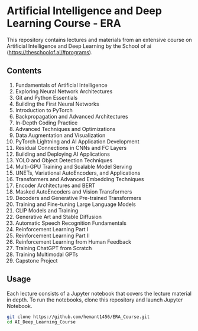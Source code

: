 # Artificial Intelligence and Deep Learning Course - ERA

This repository contains lectures and materials from an extensive course on Artificial Intelligence and Deep Learning by the School of ai (https://theschoolof.ai/#programs).

## Contents

1. Fundamentals of Artificial Intelligence
2. Exploring Neural Network Architectures
3. Git and Python Essentials
4. Building the First Neural Networks
5. Introduction to PyTorch
6. Backpropagation and Advanced Architectures
7. In-Depth Coding Practice
8. Advanced Techniques and Optimizations
9. Data Augmentation and Visualization
10. PyTorch Lightning and AI Application Development
11. Residual Connections in CNNs and FC Layers
12. Building and Deploying AI Applications
13. YOLO and Object Detection Techniques
14. Multi-GPU Training and Scalable Model Serving
15. UNETs, Variational AutoEncoders, and Applications
16. Transformers and Advanced Embedding Techniques
17. Encoder Architectures and BERT
18. Masked AutoEncoders and Vision Transformers
19. Decoders and Generative Pre-trained Transformers
20. Training and Fine-tuning Large Language Models
21. CLIP Models and Training
22. Generative Art and Stable Diffusion
23. Automatic Speech Recognition Fundamentals
24. Reinforcement Learning Part I
25. Reinforcement Learning Part II
26. Reinforcement Learning from Human Feedback
27. Training ChatGPT from Scratch
28. Training Multimodal GPTs
29. Capstone Project

## Usage

Each lecture consists of a Jupyter notebook that covers the lecture material in depth. To run the notebooks, clone this repository and launch Jupyter Notebook.

```bash
git clone https://github.com/hemant1456/ERA_Course.git
cd AI_Deep_Learning_Course
